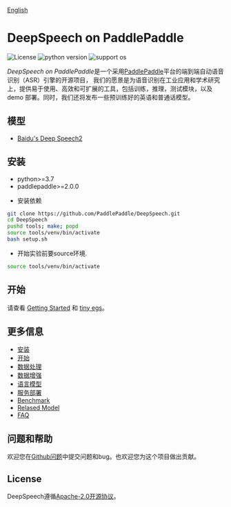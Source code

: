 [English](README.md)

# DeepSpeech on PaddlePaddle

![License](https://img.shields.io/badge/license-Apache%202-red.svg)
![python version](https://img.shields.io/badge/python-3.7+-orange.svg)
![support os](https://img.shields.io/badge/os-linux-yellow.svg)

*DeepSpeech on PaddlePaddle*是一个采用[PaddlePaddle](https://github.com/PaddlePaddle/Paddle)平台的端到端自动语音识别（ASR）引擎的开源项目，
我们的愿景是为语音识别在工业应用和学术研究上，提供易于使用、高效和可扩展的工具，包括训练，推理，测试模块，以及 demo 部署。同时，我们还将发布一些预训练好的英语和普通话模型。

## 模型

* [Baidu's Deep Speech2](http://proceedings.mlr.press/v48/amodei16.pdf)

## 安装
* python>=3.7
* paddlepaddle>=2.0.0

- 安装依赖

```bash
git clone https://github.com/PaddlePaddle/DeepSpeech.git
cd DeepSpeech
pushd tools; make; popd
source tools/venv/bin/activate
bash setup.sh
```

- 开始实验前要source环境.

```bash
source tools/venv/bin/activate
```

## 开始

请查看 [Getting Started](docs/geting_started.md) 和 [tiny egs](examples/tiny/README.md)。

## 更多信息

* [安装](docs/install.md)  
* [开始](docs/geting_stared.md)  
* [数据处理](docs/data_preparation.md)  
* [数据增强](docs/augmentation.md)  
* [语言模型](docs/ngram_lm.md)  
* [服务部署](docs/server.md)  
* [Benchmark](docs/benchmark.md)  
* [Relased Model](docs/released_model.md)  
* [FAQ](docs/faq.md)  

## 问题和帮助

欢迎您在[Github问题](https://github.com/PaddlePaddle/models/issues)中提交问题和bug。也欢迎您为这个项目做出贡献。

## License

DeepSpeech遵循[Apache-2.0开源协议](./LICENSE)。

